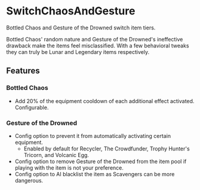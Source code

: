 # SwitchChaosAndGesture

Bottled Chaos and Gesture of the Drowned switch item tiers. 

Bottled Chaos' random nature and Gesture of the Drowned's ineffective drawback make the items feel misclassified. With a few behavioral tweaks they can truly be Lunar and Legendary items respectively.

## Features

### Bottled Chaos
- Add 20% of the equipment cooldown of each additional effect activated. Configurable.

### Gesture of the Drowned
- Config option to prevent it from automatically activating certain equipment.
  - Enabled by default for Recycler, The Crowdfunder, Trophy Hunter's Tricorn, and Volcanic Egg.
- Config option to remove Gesture of the Drowned from the item pool if playing with the item is not your preference.
- Config option to AI blacklist the item as Scavengers can be more dangerous.